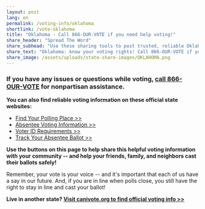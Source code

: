 ```yaml
---
layout: post
lang: en
permalink: /voting-info/oklahoma
shortlink: /vote-oklahoma
title: "Oklahoma - Call 866-OUR-VOTE if you need help voting!"
share_header: "Spread The Word"
share_subhead: "Use these sharing tools to post trusted, reliable Oklahoma voting information!"
share_text: "Oklahoma: know your voting rights! Call 866-OUR-VOTE if you need help voting, or use these official resources."
share_image: /assets/uploads/state-share-images/OKLAHOMA.png
---
```

### **If you have any issues or questions while voting, [call 866-OUR-VOTE](tel:8666878683) for nonpartisan assistance.**

**You can also find reliable voting information on these official state websites:**

* [Find Your Polling Place >>](https://okvoterportal.okelections.us/)
* [Absentee Voting Information >>](https://www.ok.gov/elections/Voter_Info/Absentee_Voting/index.html)
* [Voter ID Requirements >>](http://www.ok.gov/elections/Voter_Info/Proof_of_Identity/index.html)
* [Track Your Absentee Ballot >>](https://okvoterportal.okelections.us/)

**Use the buttons on this page to help share this helpful voting information with your community -- and help your friends, family, and neighbors cast their ballots safely!**

Remember, your vote is your voice -- and it's important that each of us have a say in our future. And, if you are in line when polls close, you still have the right to stay in line and cast your ballot!

**Live in another state? [Visit canivote.org to find official voting info >>](https://canivote.org)**